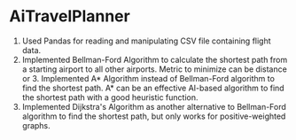 # AiTravelPlanner

1. Used Pandas for reading and manipulating CSV file containing flight data.
2. Implemented Bellman-Ford Algorithm to calculate the shortest path from a starting airport to all other airports. Metric to minimize can be distance or 3. Implemented A* Algorithm instead of Bellman-Ford algorithm to find the shortest path. A* can be an effective AI-based algorithm to find the shortest path with a good heuristic function.
4. Implemented Dijkstra's Algorithm as another alternative to Bellman-Ford algorithm to find the shortest path, but only works for positive-weighted graphs.
